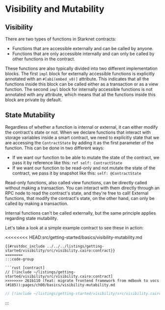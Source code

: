 # Visibility and Mutability

## Visibility

There are two types of functions in Starknet contracts:

- Functions that are accessible externally and can be called by anyone.
- Functions that are only accessible internally and can only be called by other functions in the contract.

These functions are also typically divided into two different implementation blocks. The first `impl` block for externally accessible functions is explicitly annotated with an `#[abi(embed_v0)]` attribute. This indicates that all the functions inside this block can be called either as a transaction or as a view function. The second `impl` block for internally accessible functions is not annotated with any attribute, which means that all the functions inside this block are private by default.

## State Mutability

Regardless of whether a function is internal or external, it can either modify the contract's state or not. When we declare functions that interact with storage variables inside a smart contract,
we need to explicitly state that we are accessing the `ContractState` by adding it as the first parameter of the function. This can be done in two different ways:

- If we want our function to be able to mutate the state of the contract, we pass it by reference like this: `ref self: ContractState`
- If we want our function to be read-only and not mutate the state of the contract, we pass it by snapshot like this: `self: @ContractState`

Read-only functions, also called view functions, can be directly called without making a transaction. You can interact with them directly through an RPC node to read the contract's state, and they're free to call!
External functions, that modify the contract's state, on the other hand, can only be called by making a transaction.

Internal functions can't be called externally, but the same principle applies regarding state mutability.

Let's take a look at a simple example contract to see these in action:

<<<<<<<< HEAD:src/getting-started/basics/visibility-mutability.md
```cairo
{{#rustdoc_include ../../../listings/getting-started/visibility/src/visibility.cairo:contract}}
========
:::code-group

```rust [contract]
// [!include ~/listings/getting-started/visibility/src/visibility.cairo:contract]
>>>>>>>> 261b110 (feat: migrate frontend framework from mdbook to vocs  (#185)):pages/ch00/basics/visibility-mutability.md
```

```rust [tests]
// [!include ~/listings/getting-started/visibility/src/visibility.cairo:tests]
```

:::
